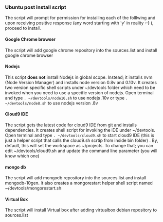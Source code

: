 ### Ubuntu post install script

The script will prompt for permission for installing each of the folllwing and upon receiving positive response (any word starting with 'y' in reality :-) ), proceed to install.

#### Google Chrome browser
The script will add google chrome repository into the sources.list and install google chrome browser

#### Nodejs
This script **does not** install Nodejs in global scope. Instead; it installs nvm (Node Version Manager) and installs node version 0.8v and 0.10v. It creates two version specific shell scripts under ~/devtools folder which need to be invoked when you need to use a specific version of nodejs.
Open terminal and type `. ~/devtools/node10.sh` to use nodejs .10v or type `. ~/devtools/node8.sh` to use nodejs version .8v

#### Cloud9 IDE
The script gets the latest code for cloud9 IDE from git and installs dependencies. It creates shell script for invoking the IDE under ~/devtools.
Open terminal and type `. ~/devtools/cloud9.sh` to start cloud9 IDE (this is just a helper script that calls the cloud9.sh scrtip from inside bin folder) . By, default, this will set the workspace as ~/projects. To change that; you can edit ~/devtools/cloud9.sh and update the command line parameter (you will know which one)

#### mongo db
The script will add mongodb repository into the sources.list and install mongodb-10gen. It also creates a mongorestart helper shell script named ~/devtools/mongorestart.sh

#### Virtual Box
The script will install Virtual box after adding virtualbox debian repository to sources.list
